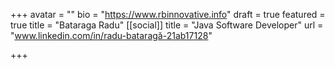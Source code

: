 +++
avatar = ""
bio = "https://www.rbinnovative.info"
draft = true
featured = true
title = "Bataraga Radu"
[[social]]
title = "Java Software Developer"
url = "www.linkedin.com/in/radu-bataragă-21ab17128"

+++
